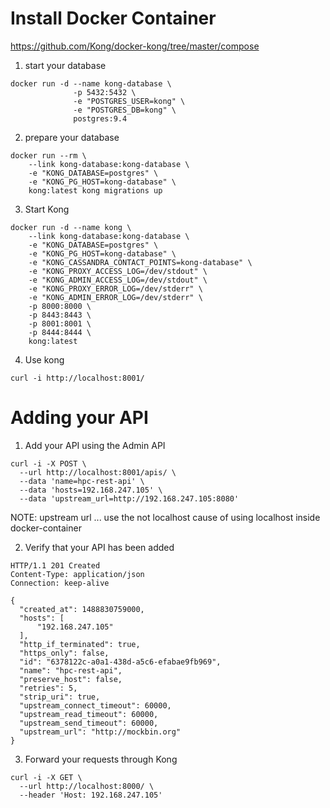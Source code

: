 # Install Docker Container

https://github.com/Kong/docker-kong/tree/master/compose

1. start your database

```
docker run -d --name kong-database \
              -p 5432:5432 \
              -e "POSTGRES_USER=kong" \
              -e "POSTGRES_DB=kong" \
              postgres:9.4
```

2. prepare your database

```
docker run --rm \
    --link kong-database:kong-database \
    -e "KONG_DATABASE=postgres" \
    -e "KONG_PG_HOST=kong-database" \
    kong:latest kong migrations up
```

3. Start Kong

```
docker run -d --name kong \
    --link kong-database:kong-database \
    -e "KONG_DATABASE=postgres" \
    -e "KONG_PG_HOST=kong-database" \
    -e "KONG_CASSANDRA_CONTACT_POINTS=kong-database" \
    -e "KONG_PROXY_ACCESS_LOG=/dev/stdout" \
    -e "KONG_ADMIN_ACCESS_LOG=/dev/stdout" \
    -e "KONG_PROXY_ERROR_LOG=/dev/stderr" \
    -e "KONG_ADMIN_ERROR_LOG=/dev/stderr" \
    -p 8000:8000 \
    -p 8443:8443 \
    -p 8001:8001 \
    -p 8444:8444 \
    kong:latest
```

4. Use kong

```
curl -i http://localhost:8001/
```


# Adding your API

1. Add your API using the Admin API

```
curl -i -X POST \
  --url http://localhost:8001/apis/ \
  --data 'name=hpc-rest-api' \
  --data 'hosts=192.168.247.105' \
  --data 'upstream_url=http://192.168.247.105:8080'
```

NOTE:
upstream url ... use the not localhost cause of using localhost inside docker-container

2. Verify that your API has been added

```
HTTP/1.1 201 Created
Content-Type: application/json
Connection: keep-alive

{
  "created_at": 1488830759000,
  "hosts": [
      "192.168.247.105"
  ],
  "http_if_terminated": true,
  "https_only": false,
  "id": "6378122c-a0a1-438d-a5c6-efabae9fb969",
  "name": "hpc-rest-api",
  "preserve_host": false,
  "retries": 5,
  "strip_uri": true,
  "upstream_connect_timeout": 60000,
  "upstream_read_timeout": 60000,
  "upstream_send_timeout": 60000,
  "upstream_url": "http://mockbin.org"
}
```

3. Forward your requests through Kong

```
curl -i -X GET \
  --url http://localhost:8000/ \
  --header 'Host: 192.168.247.105'
```
